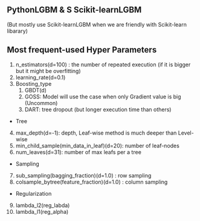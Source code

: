 

## PythonLGBM & S Scikit-learnLGBM 
(But mostly use Scikit-learnLGBM when we are friendly with Scikit-learn libarary)


## Most frequent-used Hyper Parameters
1. n_estimators(d=100) : the number of repeated execution (if it is bigger but it might be overfitting)
2. learning_rate(d=0.1)
3. Boosting_type
   1) GBDT(d)
   2) GOSS: Model will use the case when only Gradient value is big (Uncommon)
   3) DART: tree dropout (but longer execution time than others)

* Tree
4. max_depth(d=-1): depth, Leaf-wise method is much deeper than Level-wise
5. min_child_sample(min_data_in_leaf)(d=20): number of leaf-nodes
6. num_leaves(d=31): number of max leafs per a tree

* Sampling
7. sub_sampling(bagging_fraction)(d=1.0) : row sampling
8. colsample_bytree(feature_fraction)(d=1.0) : column sampling

* Regularization
9. lambda_l2(reg_labda)
10. lambda_l1(reg_alpha)
  
